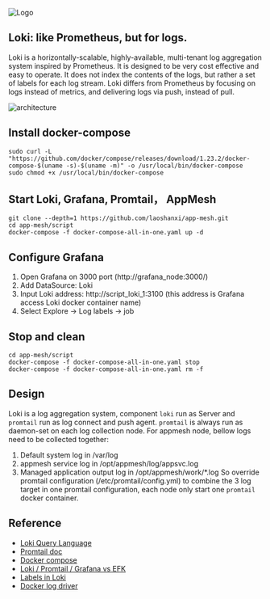 ![Logo](https://grafana.com/docs/loki/latest/logo_and_name.png)

## Loki: like Prometheus, but for logs.
Loki is a horizontally-scalable, highly-available, multi-tenant log aggregation system inspired by Prometheus. It is designed to be very cost effective and easy to operate. It does not index the contents of the logs, but rather a set of labels for each log stream. Loki differs from Prometheus by focusing on logs instead of metrics, and delivering logs via push, instead of pull.

![architecture](https://grafana.com/static/assets/img/blog/image4.png)

## Install docker-compose
```
sudo curl -L "https://github.com/docker/compose/releases/download/1.23.2/docker-compose-$(uname -s)-$(uname -m)" -o /usr/local/bin/docker-compose
sudo chmod +x /usr/local/bin/docker-compose
```

## Start Loki, Grafana, Promtail， AppMesh
```
git clone --depth=1 https://github.com/laoshanxi/app-mesh.git
cd app-mesh/script
docker-compose -f docker-compose-all-in-one.yaml up -d
```

## Configure Grafana
1. Open Grafana on 3000 port (http://grafana_node:3000/)
2. Add DataSource: Loki
3. Input Loki address: http://script_loki_1:3100 (this address is Grafana access Loki docker container name)
4. Select Explore -> Log labels -> job

## Stop and clean
```
cd app-mesh/script
docker-compose -f docker-compose-all-in-one.yaml stop
docker-compose -f docker-compose-all-in-one.yaml rm -f
```

## Design
Loki is a log aggregation system, component `loki` run as Server and `promtail` run as log connect and push agent. `promtail` is always run as daemon-set on each log collection node. For appmesh node, bellow logs need to be collected together:
1. Default system log in /var/log
2. appmesh service log in /opt/appmesh/log/appsvc.log
3. Managed application output log in /opt/appmesh/work/*.log
So override promtail configuration (/etc/promtail/config.yml) to combine the 3 log target in one promtail configuration, each node only start one `promtail` docker container.

## Reference
- [Loki Query Language](https://grafana.com/docs/loki/latest/logql/)
- [Promtail doc](https://grafana.com/docs/loki/latest/clients/promtail/)
- [Docker compose](https://github.com/grafana/loki/tree/main/production)
- [Loki / Promtail / Grafana vs EFK](https://grafana.com/docs/loki/latest/overview/comparisons/)
- [Labels in Loki](https://grafana.com/blog/2020/04/21/how-labels-in-loki-can-make-log-queries-faster-and-easier/)
- [Docker log driver](https://grafana.com/docs/loki/latest/clients/docker-driver/)
